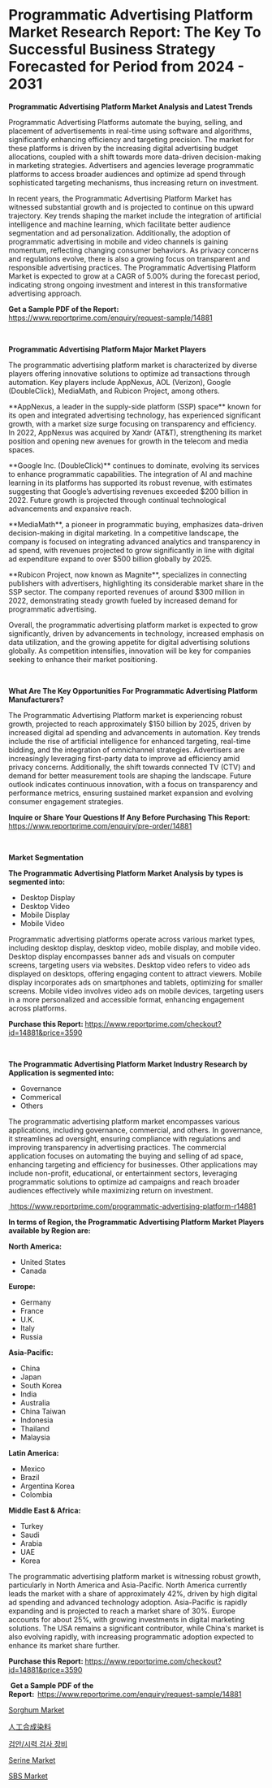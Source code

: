<p><h1>Programmatic Advertising Platform Market Research Report: The Key To Successful Business Strategy Forecasted for Period from 2024 - 2031</h1></p><p><strong>Programmatic Advertising Platform Market Analysis and Latest Trends</strong></p>
<p><p>Programmatic Advertising Platforms automate the buying, selling, and placement of advertisements in real-time using software and algorithms, significantly enhancing efficiency and targeting precision. The market for these platforms is driven by the increasing digital advertising budget allocations, coupled with a shift towards more data-driven decision-making in marketing strategies. Advertisers and agencies leverage programmatic platforms to access broader audiences and optimize ad spend through sophisticated targeting mechanisms, thus increasing return on investment.</p><p>In recent years, the Programmatic Advertising Platform Market has witnessed substantial growth and is projected to continue on this upward trajectory. Key trends shaping the market include the integration of artificial intelligence and machine learning, which facilitate better audience segmentation and ad personalization. Additionally, the adoption of programmatic advertising in mobile and video channels is gaining momentum, reflecting changing consumer behaviors. As privacy concerns and regulations evolve, there is also a growing focus on transparent and responsible advertising practices. The Programmatic Advertising Platform Market is expected to grow at a CAGR of 5.00% during the forecast period, indicating strong ongoing investment and interest in this transformative advertising approach.</p></p>
<p><strong>Get a Sample PDF of the Report:&nbsp;</strong> <a href="https://www.reportprime.com/enquiry/request-sample/14881">https://www.reportprime.com/enquiry/request-sample/14881</a></p>
<p>&nbsp;</p>
<p><strong>Programmatic Advertising Platform Major Market Players</strong></p>
<p><p>The programmatic advertising platform market is characterized by diverse players offering innovative solutions to optimize ad transactions through automation. Key players include AppNexus, AOL (Verizon), Google (DoubleClick), MediaMath, and Rubicon Project, among others. </p><p>**AppNexus, a leader in the supply-side platform (SSP) space** known for its open and integrated advertising technology, has experienced significant growth, with a market size surge focusing on transparency and efficiency. In 2022, AppNexus was acquired by Xandr (AT&T), strengthening its market position and opening new avenues for growth in the telecom and media spaces.</p><p>**Google Inc. (DoubleClick)** continues to dominate, evolving its services to enhance programmatic capabilities. The integration of AI and machine learning in its platforms has supported its robust revenue, with estimates suggesting that Google’s advertising revenues exceeded $200 billion in 2022. Future growth is projected through continual technological advancements and expansive reach.</p><p>**MediaMath**, a pioneer in programmatic buying, emphasizes data-driven decision-making in digital marketing. In a competitive landscape, the company is focused on integrating advanced analytics and transparency in ad spend, with revenues projected to grow significantly in line with digital ad expenditure expand to over $500 billion globally by 2025.</p><p>**Rubicon Project, now known as Magnite**, specializes in connecting publishers with advertisers, highlighting its considerable market share in the SSP sector. The company reported revenues of around $300 million in 2022, demonstrating steady growth fueled by increased demand for programmatic advertising.</p><p>Overall, the programmatic advertising platform market is expected to grow significantly, driven by advancements in technology, increased emphasis on data utilization, and the growing appetite for digital advertising solutions globally. As competition intensifies, innovation will be key for companies seeking to enhance their market positioning.</p></p>
<p>&nbsp;</p>
<p><strong>What Are The Key Opportunities For Programmatic Advertising Platform Manufacturers?</strong></p>
<p><p>The Programmatic Advertising Platform market is experiencing robust growth, projected to reach approximately $150 billion by 2025, driven by increased digital ad spending and advancements in automation. Key trends include the rise of artificial intelligence for enhanced targeting, real-time bidding, and the integration of omnichannel strategies. Advertisers are increasingly leveraging first-party data to improve ad efficiency amid privacy concerns. Additionally, the shift towards connected TV (CTV) and demand for better measurement tools are shaping the landscape. Future outlook indicates continuous innovation, with a focus on transparency and performance metrics, ensuring sustained market expansion and evolving consumer engagement strategies.</p></p>
<p><strong>Inquire or Share Your Questions If Any Before Purchasing This Report:</strong> <a href="https://www.reportprime.com/enquiry/pre-order/14881">https://www.reportprime.com/enquiry/pre-order/14881</a></p>
<p>&nbsp;</p>
<p><strong>Market Segmentation</strong></p>
<p><strong>The Programmatic Advertising Platform Market Analysis by types is segmented into:</strong></p>
<p><ul><li>Desktop Display</li><li>Desktop Video</li><li>Mobile Display</li><li>Mobile Video</li></ul></p>
<p><p>Programmatic advertising platforms operate across various market types, including desktop display, desktop video, mobile display, and mobile video. Desktop display encompasses banner ads and visuals on computer screens, targeting users via websites. Desktop video refers to video ads displayed on desktops, offering engaging content to attract viewers. Mobile display incorporates ads on smartphones and tablets, optimizing for smaller screens. Mobile video involves video ads on mobile devices, targeting users in a more personalized and accessible format, enhancing engagement across platforms.</p></p>
<p><strong>Purchase this Report:&nbsp;</strong><a href="https://www.reportprime.com/checkout?id=14881&price=3590">https://www.reportprime.com/checkout?id=14881&price=3590</a></p>
<p>&nbsp;</p>
<p><strong>The Programmatic Advertising Platform Market Industry Research by Application is segmented into:</strong></p>
<p><ul><li>Governance</li><li>Commerical</li><li>Others</li></ul></p>
<p><p>The programmatic advertising platform market encompasses various applications, including governance, commercial, and others. In governance, it streamlines ad oversight, ensuring compliance with regulations and improving transparency in advertising practices. The commercial application focuses on automating the buying and selling of ad space, enhancing targeting and efficiency for businesses. Other applications may include non-profit, educational, or entertainment sectors, leveraging programmatic solutions to optimize ad campaigns and reach broader audiences effectively while maximizing return on investment.</p></p>
<p><a href="https://www.reportprime.com/programmatic-advertising-platform-r14881">&nbsp;https://www.reportprime.com/programmatic-advertising-platform-r14881</a></p>
<p><strong>In terms of Region, the Programmatic Advertising Platform Market Players available by Region are:</strong></p>
<p>
    <p> <strong> North America: </strong>
        <ul>
            <li>United States</li>
            <li>Canada</li>
        </ul>
        </p> 
    <p> <strong> Europe: </strong>
        <ul>
            <li>Germany</li>
            <li>France</li>
            <li>U.K.</li>
            <li>Italy</li>
            <li>Russia</li>
        </ul>
        </p> 
    <p> <strong> Asia-Pacific: </strong>
        <ul>
            <li>China</li>
            <li>Japan</li>
            <li>South Korea</li>
            <li>India</li>
            <li>Australia</li>
            <li>China Taiwan</li>
            <li>Indonesia</li>
            <li>Thailand</li>
            <li>Malaysia</li>
        </ul>
        </p> 
    <p> <strong> Latin America: </strong>
        <ul>
            <li>Mexico</li>
            <li>Brazil</li>
            <li>Argentina Korea</li>
            <li>Colombia</li>
        </ul>
        </p> 
    <p> <strong> Middle East & Africa: </strong>
        <ul>
            <li>Turkey</li>
            <li>Saudi</li>
            <li>Arabia</li>
            <li>UAE</li>
            <li>Korea</li>
        </ul>
    </p>
    </p>
<p><p>The programmatic advertising platform market is witnessing robust growth, particularly in North America and Asia-Pacific. North America currently leads the market with a share of approximately 42%, driven by high digital ad spending and advanced technology adoption. Asia-Pacific is rapidly expanding and is projected to reach a market share of 30%. Europe accounts for about 25%, with growing investments in digital marketing solutions. The USA remains a significant contributor, while China's market is also evolving rapidly, with increasing programmatic adoption expected to enhance its market share further.</p></p>
<p><strong>Purchase this Report: </strong><a href="https://www.reportprime.com/checkout?id=14881&price=3590">https://www.reportprime.com/checkout?id=14881&price=3590</a></p>
<p>&nbsp;<strong>Get a Sample PDF of the Report:&nbsp;&nbsp;</strong><a href="https://www.reportprime.com/enquiry/request-sample/14881">https://www.reportprime.com/enquiry/request-sample/14881</a></p>
<p><strong></strong></p>
<p><p><a href="https://issuu.com/reportprime-2/docs/sorghum-market-size-2030.pptx_c22e5208b52cf9">Sorghum Market</a></p><p><a href="https://medium.com/@abigayleh7fr/artificial-synthetic-dyes-market-%E3%81%AF-%E3%82%B3%E3%82%B9%E3%83%88%E7%AE%A1%E7%90%86%E3%81%A8%E5%8A%B9%E7%8E%87%E5%90%91%E4%B8%8A%E3%82%92%E5%84%AA%E5%85%88%E3%81%97%E3%81%BE%E3%81%99-%E3%81%95%E3%82%89%E3%81%AB-%E5%A0%B1%E5%91%8A%E6%9B%B8%E3%81%AF%E5%B8%82%E5%A0%B4%E3%81%AE%E9%9C%80%E8%A6%81%E9%9D%A2%E3%81%A8%E4%BE%9B%E7%B5%A6%E9%9D%A2%E3%81%AE%E4%B8%A1%E6%96%B9%E3%82%92%E3%82%AB%E3%83%90%E3%83%BC%E3%81%97%E3%81%A6%E3%81%84%E3%81%BE%E3%81%99-artificial-a4a46047e436">人工合成染料</a></p><p><a href="https://medium.com/@derrickmafrks96745/optometry-eye-exam-equipment-market-%EC%9D%98-%EA%B8%80%EB%A1%9C%EB%B2%8C-%EC%8B%9C%EC%9E%A5-%EA%B0%9C%EC%9A%94%EB%8A%94-%EC%A0%84-%EC%84%B8%EA%B3%84-%EB%B0%8F-%EC%A3%BC%EC%9A%94-%EC%8B%9C%EC%9E%A5%EC%9D%98-%EC%82%B0%EC%97%85%EC%97%90-%EC%98%81%ED%96%A5%EC%9D%84-%EB%AF%B8%EC%B9%98%EB%8A%94-%EC%A3%BC%EC%9A%94-%ED%8A%B8%EB%A0%8C%EB%93%9C%EC%97%90-%EB%8C%80%ED%95%9C-%EB%8F%85%ED%8A%B9%ED%95%9C-%EA%B4%80%EC%A0%90%EC%9D%84-ba1731bb4eff">검안/시력 검사 장비</a></p><p><a href="https://medium.com/@mayak140345644/the-serine-market-report-analyzes-important-operational-and-performance-data-so-one-may-compare-2e4923c66b85">Serine Market</a></p><p><a href="https://medium.com/@mayak140345644/the-global-sbs-market-identifies-drivers-restraints-opportunities-and-trends-impacting-market-28b5993f370d">SBS Market</a></p></p>